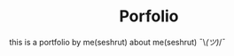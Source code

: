 <center><h1>Porfolio</h1></center>

this is a portfolio by me(seshrut) about me(seshrut) ¯\\_(ツ)_/¯
